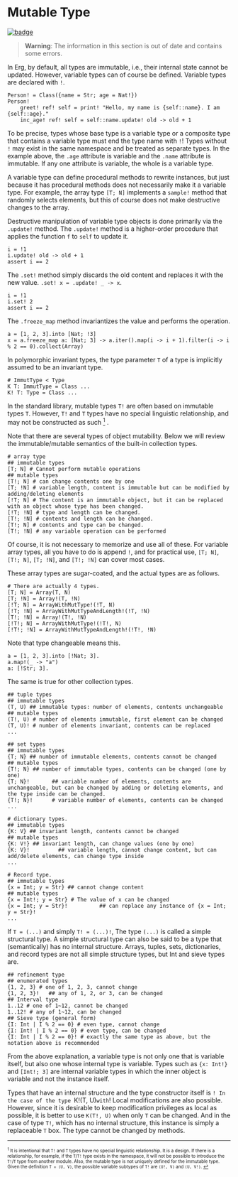 # Mutable Type

[![badge](https://img.shields.io/endpoint.svg?url=https%3A%2F%2Fgezf7g7pd5.execute-api.ap-northeast-1.amazonaws.com%2Fdefault%2Fsource_up_to_date%3Fowner%3Derg-lang%26repos%3Derg%26ref%3Dmain%26path%3Ddoc/EN/syntax/type/18_mut.md%26commit_hash%3Dc4d2f5f4f83d8c3236fda57d14c3b375d438098f)](https://gezf7g7pd5.execute-api.ap-northeast-1.amazonaws.com/default/source_up_to_date?owner=erg-lang&repos=erg&ref=main&path=doc/EN/syntax/type/18_mut.md&commit_hash=c4d2f5f4f83d8c3236fda57d14c3b375d438098f)

> __Warning__: The information in this section is out of date and contains some errors.

In Erg, by default, all types are immutable, i.e., their internal state cannot be updated.
However, variable types can of course be defined. Variable types are declared with `!`.

```erg
Person! = Class({name = Str; age = Nat!})
Person!
    greet! ref! self = print! "Hello, my name is {self::name}. I am {self::age}."
    inc_age! ref! self = self::name.update! old -> old + 1
```

To be precise, types whose base type is a variable type or a composite type that contains a variable type must end the type name with `!`! Types without `!` may exist in the same namespace and be treated as separate types.
In the example above, the `.age` attribute is variable and the `.name` attribute is immutable. If any one attribute is variable, the whole is a variable type.

A variable type can define procedural methods to rewrite instances, but just because it has procedural methods does not necessarily make it a variable type. For example, the array type `[T; N]` implements a `sample!` method that randomly selects elements, but this of course does not make destructive changes to the array.

Destructive manipulation of variable type objects is done primarily via the `.update!` method. The `.update!` method is a higher-order procedure that applies the function `f` to `self` to update it.

```erg
i = !1
i.update! old -> old + 1
assert i == 2
```

The `.set!` method simply discards the old content and replaces it with the new value. `.set! x = .update! _ -> x`.

```erg
i = !1
i.set! 2
assert i == 2
```

The `.freeze_map` method invariantizes the value and performs the operation.

```erg
a = [1, 2, 3].into [Nat; !3]
x = a.freeze_map a: [Nat; 3] -> a.iter().map(i -> i + 1).filter(i -> i % 2 == 0).collect(Array)
```

In polymorphic invariant types, the type parameter `T` of a type is implicitly assumed to be an invariant type.

```erg
# ImmutType < Type
K T: ImmutType = Class ...
K! T: Type = Class ...
```

In the standard library, mutable types `T!` are often based on immutable types `T`. However, `T!` and `T` types have no special linguistic relationship, and may not be constructed as such [<sup id="f1">1</sup>](#1) .

Note that there are several types of object mutability.
Below we will review the immutable/mutable semantics of the built-in collection types.

``` erg
# array type
## immutable types
[T; N] # Cannot perform mutable operations
## mutable types
[T!; N] # can change contents one by one
[T; !N] # variable length, content is immutable but can be modified by adding/deleting elements
[!T; N] # The content is an immutable object, but it can be replaced with an object whose type has been changed.
[!T; !N] # type and length can be changed.
[T!; !N] # contents and length can be changed.
[T!; N] # contents and type can be changed.
[T!; !N] # any variable operation can be performed
```

Of course, it is not necessary to memorize and use all of these.
For variable array types, all you have to do is append `!`, and for practical use, `[T; N]`, `[T!; N]`, `[T; !N]`, and `[T!; !N]` can cover most cases.

These array types are sugar-coated, and the actual types are as follows.

```erg
# There are actually 4 types.
[T; N] = Array(T, N)
[T; !N] = Array!(T, !N)
[!T; N] = ArrayWithMutType!(!T, N)
[!T; !N] = ArrayWithMutTypeAndLength!(!T, !N)
[T!; !N] = Array!(T!, !N)
[!T!; N] = ArrayWithMutType!(!T!, N)
[!T!; !N] = ArrayWithMutTypeAndLength!(!T!, !N)
```

Note that type changeable means this.

```erg
a = [1, 2, 3].into [!Nat; 3].
a.map!(_ -> "a")
a: [!Str; 3].
```

The same is true for other collection types.

```erg
## tuple types
## immutable types
(T, U) ## immutable types: number of elements, contents unchangeable
## mutable types
(T!, U) # number of elements immutable, first element can be changed
(T, U)! # number of elements invariant, contents can be replaced
...
```

```erg
## set types
## immutable types
{T; N} ## number of immutable elements, contents cannot be changed
## mutable types
{T!; N} ## number of immutable types, contents can be changed (one by one)
{T; N}!       ## variable number of elements, contents are unchangeable, but can be changed by adding or deleting elements, and the type inside can be changed.
{T!; N}!      # variable number of elements, contents can be changed
...
```

```erg
# dictionary types.
## immutable types
{K: V} ## invariant length, contents cannot be changed
## mutable types
{K: V!} ## invariant length, can change values (one by one)
{K: V}!         ## variable length, cannot change content, but can add/delete elements, can change type inside
...
```

```erg
# Record type.
## immutable types
{x = Int; y = Str} ## cannot change content
## mutable types
{x = Int!; y = Str} # The value of x can be changed
{x = Int; y = Str}!          ## can replace any instance of {x = Int; y = Str}!
...
```

If `T = (...)` and simply `T! = (...)!`, The type `(...)` is called a simple structural type. A simple structural type can also be said to be a type that (semantically) has no internal structure.
Arrays, tuples, sets, dictionaries, and record types are not all simple structure types, but Int and sieve types are.

```erg
## refinement type
## enumerated types
{1, 2, 3} # one of 1, 2, 3, cannot change
{1, 2, 3}!   ## any of 1, 2, or 3, can be changed
## Interval type
1..12 # one of 1~12, cannot be changed
1..12! # any of 1~12, can be changed
## Sieve type (general form)
{I: Int | I % 2 == 0} # even type, cannot change
{I: Int! | I % 2 == 0} # even type, can be changed
{I: Int | I % 2 == 0}! # exactly the same type as above, but the notation above is recommended
```

From the above explanation, a variable type is not only one that is variable itself, but also one whose internal type is variable.
Types such as `{x: Int!}` and `[Int!; 3]` are internal variable types in which the inner object is variable and not the instance itself.

Types that have an internal structure and the type constructor itself is `! In the case of the type `K!(T, U)` with `! Local modifications are also possible.
However, since it is desirable to keep modification privileges as local as possible, it is better to use `K(T!, U)` when only `T` can be changed.
And in the case of type `T!`, which has no internal structure, this instance is simply a replaceable `T` box. The type cannot be changed by methods.

---

<span id="1" style="font-size:x-small"><sup>1</sup> It is intentional that `T!` and `T` types have no special linguistic relationship. It is a design. If there is a relationship, for example, if the `T`/`T!` type exists in the namespace, it will not be possible to introduce the `T!`/`T` type from another module. Also, the mutable type is not uniquely defined for the immutable type. Given the definition `T = (U, V)`, the possible variable subtypes of `T!` are `(U!, V)` and `(U, V!)`. [↩](#f1)</span>
